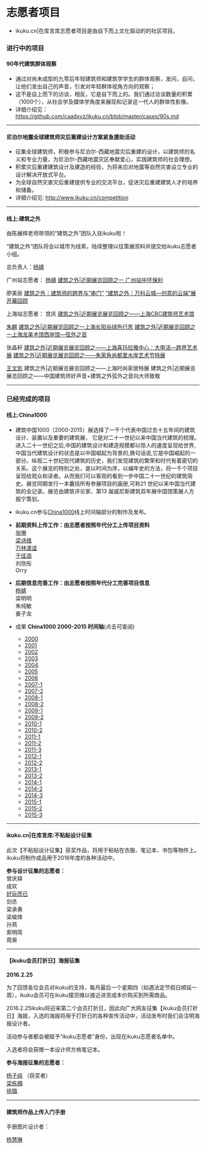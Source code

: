 # 志愿者项目

* ikuku.cn|在库言库志愿者项目是由自下而上文化驱动的的社区项目。

### 进行中的项目 
 

 



#### 90年代建筑群体观察  

* 通过对尚未成型的九零后年轻建筑师和建筑学学生的群体观察，发问，自问，让他们发出自己的声音，引发对年轻群体视角方向的观察；
* 这不是自上而下的访谈，相反，它是自下而上的。我们通过访谈数量的积累（1000个），从社会学及媒体学角度来展现和记录这一代人的群体性影像。
* 详细介绍见： https://github.com/caadxyz/ikuku.cn/blob/master/cases/90s.md  


-------

#### 尼泊尔地震全球建筑师灾后重建设计方案紧急援助活动  

* 征集全球建筑师，积极参与尼泊尔-西藏地震灾后重建的设计，以建筑师的名义和专业力量，为尼泊尔-西藏地震灾区奉献爱心，实践建筑师的社会理想。
* 积累灾后重建建筑设计及建造的经验，为将来应对地震等自然灾害设立专业的设计解决开放式平台。
* 为全球自然灾害灾后重建提供专业的交流平台，促进灾后重建建筑人才的培养和储备。
* 详细介绍见: http://www.ikuku.cn/competition  

___________




#### 线上:建筑之外  

由陈展辉老师带领的“建筑之外”团队入驻ikuku啦！  

“建筑之外”团队将会以城市为线索，陆续整理以往策展资料并提交给ikuku志愿者小组。  

总负责人：[杨婧](http://www.ikuku.cn/user/17592)  

广州站志愿者：
[杨婧](http://www.ikuku.cn/user/17592)
[建筑之外|近期展览回顾之一 广州站中环保利](http://www.ikuku.cn/post/105638)

廖美辰
[建筑之外｜建筑师的跨界与“串门”](http://www.ikuku.cn/post/105834)
[“建筑之外｜万科云城—创意的云端”展 开幕回顾](http://www.ikuku.cn/post/105942)    

上海站志愿者：
宫庆
[建筑之外|近期展览展览回顾之——上海CBC建筑师艺术馆](http://www.ikuku.cn/post/108386)

[朱麒](http://www.ikuku.cn/user/37870)
[建筑之外|近期展览回顾之一上海长阳谷绿色行思](http://www.ikuku.cn/post/107684)   [建筑之外|近期展览回顾之一上海龙美术馆西岸馆—弦外之音](http://www.ikuku.cn/post/107695)

张晶轩
[建筑之外|近期展览展览回顾之——上海喜玛拉雅中心：大申活—跨界艺术展](http://www.ikuku.cn/post/108878)
[建筑之外|近期展览展览回顾之——朱家角尚都里水岸艺术节特展](http://www.ikuku.cn/post/108892)

[王文凯](http://www.ikuku.cn/user/33240)
建筑之外|近期展览展览回顾之——上海时尚家居特展
建筑之外|近期展览展览回顾之——中国建筑师好声音+建筑之外弦外之音向大师致敬
_____________  




### 已经完成的项目  



#### 线上:China1000
* 建筑中国1000（2000-2015）展选择了一千个代表中国过去十五年间的建筑设计、装置以及重要的建筑展， 它是对二十一世纪以来中国当代建筑的梳理。进入二十一世纪之后,中国的建筑设计和建造规模都以惊人的速度呈现给世界,中国当代建筑设计的状态是以中国崛起为背景的,换句话说,它是中国崛起的一部分。纵观二十世纪现代建筑的历史，我们发现建筑的繁荣和时代有着密切的关系。这个展览的特别之处，是以时间为序，以编年史的方法，将一千个项目呈现给观众和读者。从而我们可以客观的看到一步中国二十一世纪的建筑简史。展览同期发行一本囊括所有参展项目的画册,可称21 世纪以来中国当代建筑的全记录。展览由建筑评论家、第13 届威尼斯建筑双年展中国馆策展人方振宁策划。    
* ikuku.cn参与[China1000](http://www.ikuku.cn/user/32289)线上时间轴部分的制作及发布。  

* **前期资料上传工作：由志愿者按照年代分工上传项目资料**  
[张琳](http://www.ikuku.cn/name/9555)  
[梁诗维](http://www.ikuku.cn/name/9703)    
[万林潇谊](http://www.ikuku.cn/name/9549)   
[于佳涵](http://www.ikuku.cn/user/16843)  
刘欣彤      
Orry  

* **后期信息完善工作：由志愿者按照年代分工完善项目信息**  
[杨婧](http://www.ikuku.cn/user/17592)   
梁明明  
朱纯敏  
姜子龙  


* 成果 **China1000 2000-2015 时间轴**(点击可查阅)  
  * [2000](http://www.ikuku.cn/idea/5284)  
  * [2001](http://www.ikuku.cn/idea/5292)  
  * [2002](http://www.ikuku.cn/idea/5303)  
  * [2003](http://www.ikuku.cn/idea/5319)  
  * [2004](http://www.ikuku.cn/idea/5323)  
  * [2005](http://www.ikuku.cn/idea/5333)  
  * [2006](http://www.ikuku.cn/idea/5343)  
  * [2007-1](http://www.ikuku.cn/idea/5353)  
  * [2007-2](http://www.ikuku.cn/idea/6098)  
  * [2008-1](http://www.ikuku.cn/idea/5376)  
  * [2008-2](http://www.ikuku.cn/idea/5396)  
  * [2009-1](http://www.ikuku.cn/idea/5402)  
  * [2009-2](http://www.ikuku.cn/idea/5420)  
  * [2010-1](http://www.ikuku.cn/idea/5425)  
  * [2010-2](http://www.ikuku.cn/idea/5446)  
  * [2011-1](http://www.ikuku.cn/idea/5459)  
  * [2011-2](http://www.ikuku.cn/idea/5479)  
  * [2011-3](http://www.ikuku.cn/idea/6433)  
  * [2012-1](http://www.ikuku.cn/idea/5477)  
  * [2012-2](http://www.ikuku.cn/idea/5493)  
  * [2013-1](http://www.ikuku.cn/idea/6650)  
  * [2013-2](http://www.ikuku.cn/idea/6651)  
  * [2014-1](http://www.ikuku.cn/idea/5485)  
  * [2014-2](http://www.ikuku.cn/idea/5487)  
  * [2014-3](http://www.ikuku.cn/idea/5488)  
  * [2015-1](http://www.ikuku.cn/idea/7103)  
  * [2015-2](http://www.ikuku.cn/idea/7104)  
  * [2015-3](http://www.ikuku.cn/idea/7139)  

-----



#### ikuku.cn|在库言库:不粘贴设计征集  
此次【不粘贴设计征集】获奖作品，将用于粘帖在衣服、笔记本、书包等物件上。ikuku将制作成品用于2016年度的各种活动中。  

**参与设计征集的志愿者：**  
曾庆铎  
成欢  
[好玩而已](http://www.ikuku.cn/user/7839)    
剑丞  
梁承勇  
梁峻烽  
孙燕  
索明简  
周昊  

_____________  

#### 【ikuku会员打折日】海报征集 
 
**2016.2.25**   

为了回馈各位会员对ikuku的支持，每月最后一个星期四（如遇法定节假日顺延一周），ikuku会员可在ikuku摆货摊以接近进货成本价购买到所需商品。  

2016.2.25ikuku将迎来第二个会员打折日，因此向广大网友征集【ikuku会员打折日】海报，入选的海报将用于打折日的各种宣传活动中，活动发布时我们会注明海报设计者。  

活动参与者都会被赋予“ikuku志愿者”身份，出现在ikuku志愿者名单中。  

入选者将会获赠一本设计师方格笔记本。  

**参与海报征集的志愿者：**  

[杨子纯](http://www.ikuku.cn/user/36574)  （获奖者）  
[梁栋楠](http://www.ikuku.cn/user/14962)  
[徐璐](http://www.ikuku.cn/user/36781)  

_____________  

#### 建筑师作品上传入门手册  

手册图片设计者：  

[杨慧琳](http://www.ikuku.cn/user/17143)  